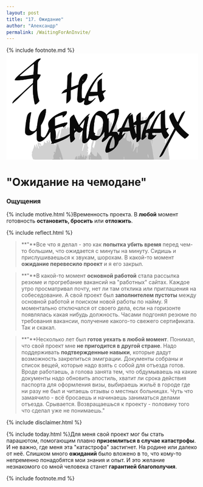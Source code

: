```yaml
---
layout: post
title: "17. Ожидание"
author: "Александр"
permalink: /WaitingForAnInvite/
---
```

{% include footnote.md %}
<a href="/cards/">!["Жду оффера"](/_img/17.svg)</a>
# "Ожидание на чемодане"

### Ощущения
{% include motive.html %}Временность проекта. В **любой** момент готовность **остановить, бросить** или **отложить**.

{% include reflect.html %}
>**"**Все что я делал - это как **попытка убить время** перед чем-то большим, что ожидается с минуты на минуту. Сидишь и прислушиваешься к звукам, шорохам. В какой-то момент **ожидание перевесило проект** и я его закрыл.

>**"**В какой-то момент **основной работой** стала рассылка резюме и прогребание вакансий на "работных" сайтах. Каждое утро просматривал почту, нет ли там отклика или приглашения на собеседование. А свой проект был **заполнителем пустоты** между основной работой и поиском новой работы по найму. Я моментально отключался от своего дела, если на горизонте появлялась какая нибудь должность. Часами подгонял резюме по требования вакансии, получение какого-то свежего сертификата. Так и скакал.

>**"**Несколько лет был **готов уехать в любой момент**. Понимал, что свой проект мне **не пригодится в другой стране**. Надо поддерживать **подтвержденные навыки**, которые дадут возможность закрепиться эмиграции. Документы собраны и список вещей, которые надо взять с собой для отъезда готов. Вроде работаешь, а голова занята тем, что обдумываешь на какие документы надо обновить апостиль, хватит ли срока действия паспорта для оформления визы, выбираешь жильё в городе  где ни разу  не был и читаешь отзывы о местных больницах. Чуть что замаячило - всё бросаешь и начинаешь заниматься делами отъезда. Срывается. Возвращаешься к проекту - половину того что сделал уже не понимаешь."

{% include disclaimer.html %}

{% include today.html %}Для меня свой проект мог бы стать парашютом, помогающим плавно **приземлиться в случае катастрофы**. И не важно, где меня эта "катастрофа" застигнет. На родине или далеко от неё. Слишком много **ожиданий** было вложено в то, что кому-то непременно понадобятся мои знания и опыт. И это желание незнакомого со мной человека станет **гарантией благополучия**. 

{% include footnote.md %}
